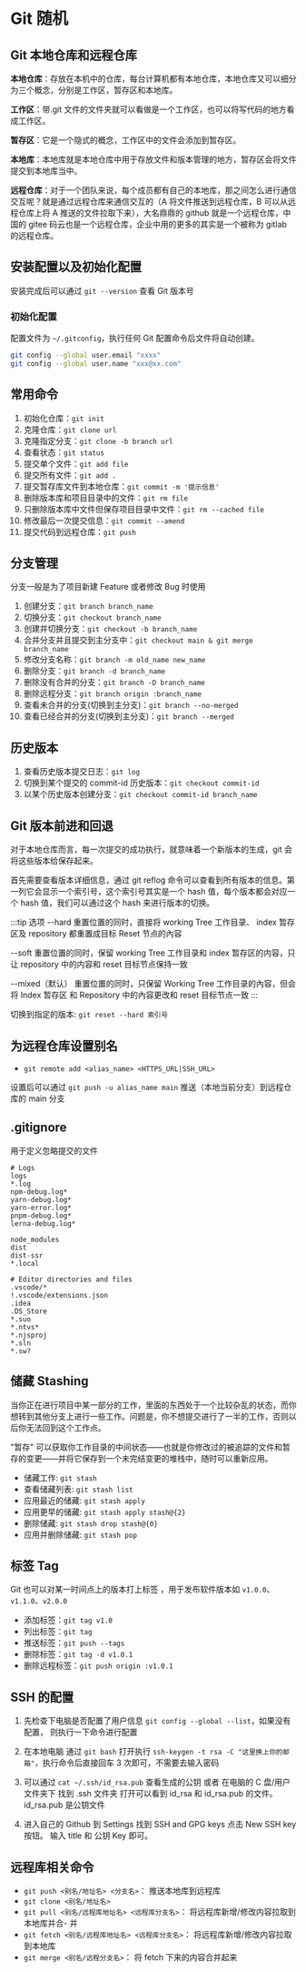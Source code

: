 # Git 随机

## Git 本地仓库和远程仓库

**本地仓库**：存放在本机中的仓库，每台计算机都有本地仓库，本地仓库又可以细分为三个概念，分别是工作区，暂存区和本地库。

**工作区**：带.git 文件的文件夹就可以看做是一个工作区，也可以将写代码的地方看成工作区。

**暂存区**：它是一个隐式的概念，工作区中的文件会添加到暂存区。

**本地库**：本地库就是本地仓库中用于存放文件和版本管理的地方，暂存区会将文件提交到本地库当中。

**远程仓库**：对于一个团队来说，每个成员都有自己的本地库，那之间怎么进行通信交互呢？就是通过远程仓库来通信交互的（A 将文件推送到远程仓库，B 可以从远程仓库上将 A 推送的文件拉取下来），大名鼎鼎的 github 就是一个远程仓库，中国的 gitee 码云也是一个远程仓库，企业中用的更多的其实是一个被称为 gitlab 的远程仓库。

## 安装配置以及初始化配置

安装完成后可以通过 `git --version` 查看 Git 版本号

### 初始化配置

配置文件为 `~/.gitconfig`，执行任何 Git 配置命令后文件将自动创建。

```sh
git config --global user.email "xxxx"
git config --global user.name "xxx@xx.com"
```

## 常用命令

1. 初始化仓库：`git init`
2. 克隆仓库：`git clone url`
3. 克隆指定分支：`git clone -b branch url`
4. 查看状态：`git status`
5. 提交单个文件：`git add file`
6. 提交所有文件：`git add .`
7. 提交暂存库文件到本地仓库：`git commit -m '提示信息'`
8. 删除版本库和项目目录中的文件：`git rm file`
9. 只删除版本库中文件但保存项目目录中文件：`git rm --cached file`
10. 修改最后一次提交信息：`git commit --amend`
11. 提交代码到远程仓库：`git push`

## 分支管理

分支一般是为了项目新建 Feature 或者修改 Bug 时使用

1. 创建分支：`git branch branch_name`
2. 切换分支：`git checkout branch_name`
3. 创建并切换分支：`git checkout -b branch_name`
4. 合并分支并且提交到主分支中：`git checkout main & git merge branch_name`
5. 修改分支名称：`git branch -m old_name new_name`
6. 删除分支：`git branch -d branch_name`
7. 删除没有合并的分支：`git branch -D branch_name`
8. 删除远程分支：`git branch origin :branch_name`
9. 查看未合并的分支(切换到主分支)：`git branch --no-merged`
10. 查看已经合并的分支(切换到主分支)：`git branch --merged`

## 历史版本

1. 查看历史版本提交日志：`git log`
2. 切换到某个提交的 commit-id 历史版本：`git checkout commit-id`
3. 以某个历史版本创建分支：`git checkout commit-id branch_name`

## Git 版本前进和回退

对于本地仓库而言，每一次提交的成功执行，就意味着一个新版本的生成，git 会将这些版本给保存起来。

首先需要查看版本详细信息，通过 git reflog 命令可以查看到所有版本的信息。第一列它会显示一个索引号，这个索引号其实是一个 hash 值，每个版本都会对应一个 hash 值，我们可以通过这个 hash 来进行版本的切换。

:::tip 选项
--hard 重置位置的同时，直接将 working Tree 工作目录、 index 暂存区及 repository 都重置成目标 Reset 节点的內容

--soft 重置位置的同时，保留 working Tree 工作目录和 index 暂存区的内容，只让 repository 中的内容和 reset 目标节点保持一致

--mixed（默认） 重置位置的同时，只保留 Working Tree 工作目录的內容，但会将 Index 暂存区 和 Repository 中的內容更改和 reset 目标节点一致
:::

切换到指定的版本: `git reset --hard 索引号`

## 为远程仓库设置别名

- `git remote add <alias_name> <HTTPS_URL|SSH_URL>`

设置后可以通过 `git push -u alias_name main` 推送（本地当前分支）到远程仓库的 main 分支

## .gitignore

用于定义忽略提交的文件

```
# Logs
logs
*.log
npm-debug.log*
yarn-debug.log*
yarn-error.log*
pnpm-debug.log*
lerna-debug.log*

node_modules
dist
dist-ssr
*.local

# Editor directories and files
.vscode/*
!.vscode/extensions.json
.idea
.DS_Store
*.suo
*.ntvs*
*.njsproj
*.sln
*.sw?
```

## 储藏 Stashing

当你正在进行项目中某一部分的工作，里面的东西处于一个比较杂乱的状态，而你想转到其他分支上进行一些工作。问题是，你不想提交进行了一半的工作，否则以后你无法回到这个工作点。

"暂存" 可以获取你工作目录的中间状态——也就是你修改过的被追踪的文件和暂存的变更——并将它保存到一个未完结变更的堆栈中，随时可以重新应用。

- 储藏工作: `git stash`
- 查看储藏列表: `git stash list`
- 应用最近的储藏: `git stash apply`
- 应用更早的储藏: `git stash apply stash@{2}`
- 删除储藏: `git stash drop stash@{0}`
- 应用并删除储藏: `git stash pop`

## 标签 Tag

Git 也可以对某一时间点上的版本打上标签 ，用于发布软件版本如 `v1.0.0`、`v1.1.0`、`v2.0.0`

- 添加标签：`git tag v1.0`
- 列出标签：`git tag`
- 推送标签：`git push --tags`
- 删除标签：`git tag -d v1.0.1`
- 删除远程标签：`git push origin :v1.0.1`

## SSH 的配置

1. 先检查下电脑是否配置了用户信息 `git config --global --list`，如果没有配置， 则执行一下命令进行配置

2. 在本地电脑 通过 `git bash` 打开执行 `ssh-keygen -t rsa -C "这里换上你的邮箱"`，执行命令后直接回车 3 次即可，不需要去输入密码

3. 可以通过 `cat ~/.ssh/id_rsa.pub` 查看生成的公钥 或者 在电脑的 C 盘/用户文件夹下 找到 .ssh 文件夹 打开可以看到 id_rsa 和 id_rsa.pub 的文件。 id_rsa.pub 是公钥文件

4. 进入自己的 Github 到 Settings 找到 SSH and GPG keys 点击 New SSH key 按钮。 输入 title 和 公钥 Key 即可。

## 远程库相关命令

- `git push <别名/地址名> <分支名>`： 推送本地库到远程库
- `git clone <别名/地址名>`
- `git pull <别名/远程库地址名> <远程库分支名>`： 将远程库新增/修改内容拉取到本地库并合- 并
- `git fetch <别名/远程库地址名> <远程库分支名>`： 将远程库新增/修改内容拉取到本地库
- `git merge <别名/远程分支名>`： 将 fetch 下来的内容合并起来
